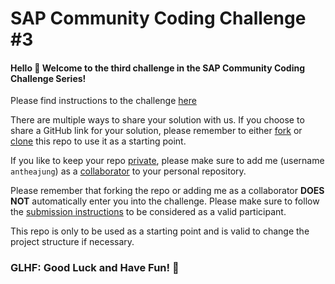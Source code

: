 # SAP Community Coding Challenge #3

#### Hello 👋 Welcome to the third challenge in the SAP Community Coding Challenge Series!
Please find instructions to the challenge [here]()

There are multiple ways to share your solution with us. If you choose to share a
 GitHub link for your solution, please remember to either [fork](https://docs.github.com/en/github/getting-started-with-github/fork-a-repo)
 or [clone](https://docs.github.com/en/github/creating-cloning-and-archiving-repositories/cloning-a-repository)
 this repo to use it as a starting point.
 
If you like to keep your repo [private](https://docs.github.com/en/github/administering-a-repository/setting-repository-visibility),
 please make sure to add me (username `antheajung`) as a [collaborator](https://help.github.jp/enterprise/2.11/user/articles/inviting-collaborators-to-a-personal-repository/)
 to your personal repository.

Please remember that forking the repo or adding me as a collaborator **DOES NOT** automatically enter you into the challenge.
 Please make sure to follow the [submission instructions]() to be considered as a valid participant. 

This repo is only to be used as a starting point and is valid to change the project structure if necessary.

### GLHF: Good Luck and Have Fun! 🎉

